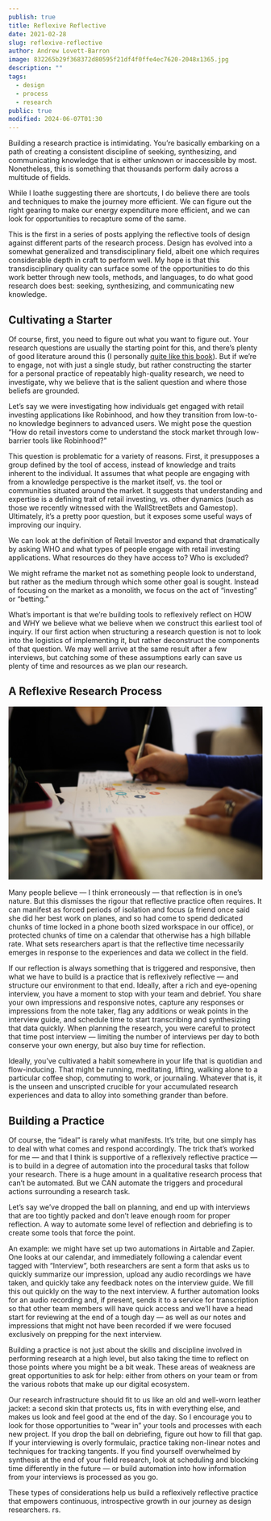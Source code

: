 ```yaml
---
publish: true
title: Reflexive Reflective
date: 2021-02-28
slug: reflexive-reflective
author: Andrew Lovett-Barron
image: 832265b29f368372d80595f21df4f0ffe4ec7620-2048x1365.jpg
description: ""
tags:
  - design
  - process
  - research
public: true
modified: 2024-06-07T01:30
---
```


Building a research practice is intimidating. You’re basically embarking on a path of creating a consistent discipline of seeking, synthesizing, and communicating knowledge that is either unknown or inaccessible by most. Nonetheless, this is something that thousands perform daily across a multitude of fields.

While I loathe suggesting there are shortcuts, I do believe there are tools and techniques to make the journey more efficient. We can figure out the right gearing to make our energy expenditure more efficient, and we can look for opportunities to recapture some of the same.

This is the first in a series of posts applying the reflective tools of design against different parts of the research process. Design has evolved into a somewhat generalized and transdisciplinary field, albeit one which requires considerable depth in craft to perform well. My hope is that this transdisciplinary quality can surface some of the opportunities to do this work better through new tools, methods, and languages, to do what good research does best: seeking, synthesizing, and communicating new knowledge.

## **Cultivating a Starter**

Of course, first, you need to figure out what you want to figure out. Your research questions are usually the starting point for this, and there’s plenty of good literature around this (I personally [quite like this book](https://bookshop.org/a/19778/9781119003618)). But if we’re to engage, not with just a single study, but rather constructing the starter for a personal practice of repeatably high-quality research, we need to investigate, why we believe that is the salient question and where those beliefs are grounded.

Let’s say we were investigating how individuals get engaged with retail investing applications like Robinhood, and how they transition from low-to-no knowledge beginners to advanced users. We might pose the question “How do retail investors come to understand the stock market through low-barrier tools like Robinhood?”

This question is problematic for a variety of reasons. First, it presupposes a group defined by the tool of access, instead of knowledge and traits inherent to the individual. It assumes that what people are engaging with from a knowledge perspective is the market itself, vs. the tool or communities situated around the market. It suggests that understanding and expertise is a defining trait of retail investing, vs. other dynamics (such as those we recently witnessed with the WallStreetBets and Gamestop). Ultimately, it’s a pretty poor question, but it exposes some useful ways of improving our inquiry.

We can look at the definition of Retail Investor and expand that dramatically by asking WHO and what types of people engage with retail investing applications. What resources do they have access to? Who is excluded?

We might reframe the market not as something people look to understand, but rather as the medium through which some other goal is sought. Instead of focusing on the market as a monolith, we focus on the act of “investing” or “betting.”

What’s important is that we’re building tools to reflexively reflect on HOW and WHY we believe what we believe when we construct this earliest tool of inquiry. If our first action when structuring a research question is not to look into the logistics of implementing it, but rather deconstruct the components of that question. We may well arrive at the same result after a few interviews, but catching some of these assumptions early can save us plenty of time and resources as we plan our research.

## **A Reflexive Research Process**

![](../_assets/f8ebc086022cb1e0e7a0e8748a47058a76f81d28-1228x838.png)

Many people believe — I think erroneously — that reflection is in one’s nature. But this dismisses the rigour that reflective practice often requires. It can manifest as forced periods of isolation and focus (a friend once said she did her best work on planes, and so had come to spend dedicated chunks of time locked in a phone booth sized workspace in our office), or protected chunks of time on a calendar that otherwise has a high billable rate. What sets researchers apart is that the reflective time necessarily emerges in response to the experiences and data we collect in the field.

If our reflection is always something that is triggered and responsive, then what we have to build is a practice that is reflexively reflective — and structure our environment to that end. Ideally, after a rich and eye-opening interview, you have a moment to stop with your team and debrief. You share your own impressions and responsive notes, capture any responses or impressions from the note taker, flag any additions or weak points in the interview guide, and schedule time to start transcribing and synthesizing that data quickly. When planning the research, you were careful to protect that time post interview — limiting the number of interviews per day to both conserve your own energy, but also buy time for reflection.

Ideally, you’ve cultivated a habit somewhere in your life that is quotidian and flow-inducing. That might be running, meditating, lifting, walking alone to a particular coffee shop, commuting to work, or journaling. Whatever that is, it is the unseen and unscripted crucible for your accumulated research experiences and data to alloy into something grander than before.

## **Building a Practice**

Of course, the “ideal” is rarely what manifests. It’s trite, but one simply has to deal with what comes and respond accordingly. The trick that’s worked for me — and that I think is supportive of a reflexively reflective practice — is to build in a degree of automation into the procedural tasks that follow your research. There is a huge amount in a qualitative research process that can’t be automated. But we CAN automate the triggers and procedural actions surrounding a research task.

Let’s say we’ve dropped the ball on planning, and end up with interviews that are too tightly packed and don’t leave enough room for proper reflection. A way to automate some level of reflection and debriefing is to create some tools that force the point.

An example: we might have set up two automations in Airtable and Zapier. One looks at our calendar, and immediately following a calendar event tagged with “Interview”, both researchers are sent a form that asks us to quickly summarize our impression, upload any audio recordings we have taken, and quickly take any feedback notes on the interview guide. We fill this out quickly on the way to the next interview. A further automation looks for an audio recording and, if present, sends it to a service for transcription so that other team members will have quick access and we’ll have a head start for reviewing at the end of a tough day — as well as our notes and impressions that might not have been recorded if we were focused exclusively on prepping for the next interview.

Building a practice is not just about the skills and discipline involved in performing research at a high level, but also taking the time to reflect on those points where you might be a bit weak. These areas of weakness are great opportunities to ask for help: either from others on your team or from the various robots that make up our digital ecosystem.

Our research infrastructure should fit to us like an old and well-worn leather jacket: a second skin that protects us, fits in with everything else, and makes us look and feel good at the end of the day. So I encourage you to look for those opportunities to “wear in” your tools and processes with each new project. If you drop the ball on debriefing, figure out how to fill that gap. If your interviewing is overly formulaic, practice taking non-linear notes and techniques for tracking tangents. If you find yourself overwhelmed by synthesis at the end of your field research, look at scheduling and blocking time differently in the future — or build automation into how information from your interviews is processed as you go.

These types of considerations help us build a reflexively reflective practice that empowers continuous, introspective growth in our journey as design researchers.
rs.
